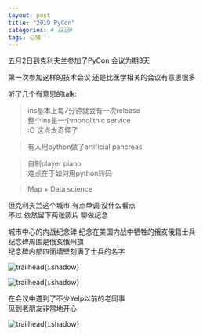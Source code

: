 ```yaml
---
layout: post
title: "2019 PyCon"
categories: # 日记#
tags: 心情
---
```


五月2日到克利夫兰参加了PyCon 会议为期3天   

第一次参加这样的技术会议 还是比医学相关的会议有意思很多   

听了几个有意思的talk:   

<!--more-->

> ins基本上每7分钟就会有一次release   
> 整个ins是一个monolithic service   
> :O 这点太奇怪了   

> 有人用python做了artificial pancreas   

> 自制player piano    
> 难点在于如何用python转码   

> Map + Data science   

但克利夫兰这个城市 有点单调 没什么看点   
不过 依然留下两张照片 聊做纪念   

城市中心的内战纪念碑 纪念在美国内战中牺牲的俄亥俄籍士兵   
纪念碑周围是俄亥俄州旗   
纪念碑内部四面墙壁刻满了士兵的名字   

![trailhead](../../../assets/photo/2019-05-06/untitled-4896.jpg){:.shadow}


![trailhead](../../../assets/photo/2019-05-06/untitled-4895.jpg){:.shadow}


在会议中遇到了不少Yelp以前的老同事   
见到老朋友非常地开心   

![trailhead](../../../assets/photo/2019-05-06/leeh.jpg){:.shadow}
